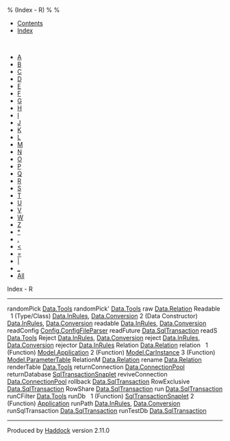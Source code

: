 % (Index - R)
% 
% 

-   [Contents](index.html)
-   [Index](doc-index.html)

 

-   [A](doc-index-A.html)
-   [B](doc-index-B.html)
-   [C](doc-index-C.html)
-   [D](doc-index-D.html)
-   [E](doc-index-E.html)
-   [F](doc-index-F.html)
-   [G](doc-index-G.html)
-   [H](doc-index-H.html)
-   [I](doc-index-I.html)
-   [J](doc-index-J.html)
-   [K](doc-index-K.html)
-   [L](doc-index-L.html)
-   [M](doc-index-M.html)
-   [N](doc-index-N.html)
-   [O](doc-index-O.html)
-   [P](doc-index-P.html)
-   [Q](doc-index-Q.html)
-   [R](doc-index-R.html)
-   [S](doc-index-S.html)
-   [T](doc-index-T.html)
-   [U](doc-index-U.html)
-   [V](doc-index-V.html)
-   [W](doc-index-W.html)
-   [Z](doc-index-Z.html)
-   [\*](doc-index-42.html)
-   [.](doc-index-46.html)
-   [\<](doc-index-60.html)
-   [=](doc-index-61.html)
-   [|](doc-index-124.html)
-   [\_](doc-index-95.html)
-   [All](doc-index-All.html)

Index - R

  ---------------------- --------------------------------------------------------------------------------------------------
  randomPick             [Data.Tools](Data-Tools.html#v:randomPick)
  randomPick'            [Data.Tools](Data-Tools.html#v:randomPick-39-)
  raw                    [Data.Relation](Data-Relation.html#v:raw)
  Readable                
  1 (Type/Class)         [Data.InRules](Data-InRules.html#t:Readable), [Data.Conversion](Data-Conversion.html#t:Readable)
  2 (Data Constructor)   [Data.InRules](Data-InRules.html#v:Readable), [Data.Conversion](Data-Conversion.html#v:Readable)
  readable               [Data.InRules](Data-InRules.html#v:readable), [Data.Conversion](Data-Conversion.html#v:readable)
  readConfig             [Config.ConfigFileParser](Config-ConfigFileParser.html#v:readConfig)
  readFuture             [Data.SqlTransaction](Data-SqlTransaction.html#v:readFuture)
  readS                  [Data.Tools](Data-Tools.html#v:readS)
  Reject                 [Data.InRules](Data-InRules.html#v:Reject), [Data.Conversion](Data-Conversion.html#v:Reject)
  reject                 [Data.InRules](Data-InRules.html#v:reject), [Data.Conversion](Data-Conversion.html#v:reject)
  rejector               [Data.InRules](Data-InRules.html#v:rejector)
  Relation               [Data.Relation](Data-Relation.html#t:Relation)
  relation                
  1 (Function)           [Model.Application](Model-Application.html#v:relation)
  2 (Function)           [Model.CarInstance](Model-CarInstance.html#v:relation)
  3 (Function)           [Model.ParameterTable](Model-ParameterTable.html#v:relation)
  RelationM              [Data.Relation](Data-Relation.html#t:RelationM)
  rename                 [Data.Relation](Data-Relation.html#v:rename)
  renderTable            [Data.Tools](Data-Tools.html#v:renderTable)
  returnConnection       [Data.ConnectionPool](Data-ConnectionPool.html#v:returnConnection)
  returnDatabase         [SqlTransactionSnaplet](SqlTransactionSnaplet.html#v:returnDatabase)
  reviveConnection       [Data.ConnectionPool](Data-ConnectionPool.html#v:reviveConnection)
  rollback               [Data.SqlTransaction](Data-SqlTransaction.html#v:rollback)
  RowExclusive           [Data.SqlTransaction](Data-SqlTransaction.html#v:RowExclusive)
  RowShare               [Data.SqlTransaction](Data-SqlTransaction.html#v:RowShare)
  run                    [Data.SqlTransaction](Data-SqlTransaction.html#v:run)
  runCFilter             [Data.Tools](Data-Tools.html#v:runCFilter)
  runDb                   
  1 (Function)           [SqlTransactionSnaplet](SqlTransactionSnaplet.html#v:runDb)
  2 (Function)           [Application](Application.html#v:runDb)
  runPath                [Data.InRules](Data-InRules.html#v:runPath), [Data.Conversion](Data-Conversion.html#v:runPath)
  runSqlTransaction      [Data.SqlTransaction](Data-SqlTransaction.html#v:runSqlTransaction)
  runTestDb              [Data.SqlTransaction](Data-SqlTransaction.html#v:runTestDb)
  ---------------------- --------------------------------------------------------------------------------------------------

Produced by [Haddock](http://www.haskell.org/haddock/) version 2.11.0
